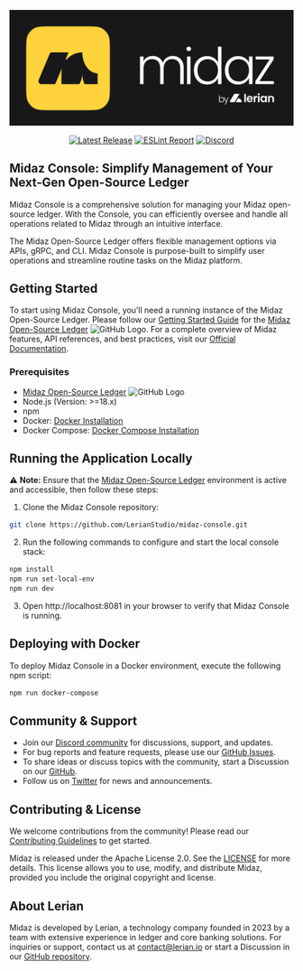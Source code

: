 ![banner](public/images/midaz-banner.png)

<div align="center">

[![Latest Release](https://img.shields.io/github/v/release/LerianStudio/midaz?include_prereleases)](https://github.com/LerianStudio/midaz-console/releases)
[![ESLint Report](https://img.shields.io/badge/eslint%20report-%E2%9C%85-brightgreen?logo=eslint)](https://github.com/LerianStudio/midaz-console/blob/ESLintReport)
[![Discord](https://img.shields.io/badge/Discord-Lerian%20Studio-%237289da.svg?logo=discord)](https://discord.gg/DnhqKwkGv3)

</div>

## Midaz Console: Simplify Management of Your Next-Gen Open-Source Ledger

Midaz Console is a comprehensive solution for managing your Midaz open-source ledger. With the Console, you can efficiently oversee and handle all operations related to Midaz through an intuitive interface.

The Midaz Open-Source Ledger offers flexible management options via APIs, gRPC, and CLI. Midaz Console is purpose-built to simplify user operations and streamline routine tasks on the Midaz platform.


## Getting Started

To start using Midaz Console, you’ll need a running instance of the Midaz Open-Source Ledger. Please follow our [Getting Started Guide](https://docs.midaz.io/getting-started) for the [Midaz Open-Source Ledger](https://github.com/LerianStudio/midaz) <img src="https://github.com/favicon.ico" width="20" height="20" alt="GitHub Logo">. For a complete overview of Midaz features, API references, and best practices, visit our [Official Documentation](https://docs.midaz.io).

### Prerequisites

- [Midaz Open-Source Ledger](https://github.com/LerianStudio/midaz) <img src="https://github.com/favicon.ico" width="20" height="20" alt="GitHub Logo">
- Node.js (Version: >=18.x)
- npm
- Docker: [Docker Installation](https://docs.docker.com/get-docker/)
- Docker Compose: [Docker Compose Installation](https://docs.docker.com/compose/install/)


## Running the Application Locally

:warning: **Note:** Ensure that the [Midaz Open-Source Ledger](https://github.com/LerianStudio/midaz) environment is active and accessible, then follow these steps:


1. Clone the Midaz Console repository:
```bash
git clone https://github.com/LerianStudio/midaz-console.git
```

2. Run the following commands to configure and start the local console stack:

```bash
npm install
npm run set-local-env
npm run dev
```

3. Open http://localhost:8081 in your browser to verify that Midaz Console is running.


## Deploying with Docker

To deploy Midaz Console in a Docker environment, execute the following npm script:
```bash
npm run docker-compose
```

## Community & Support

- Join our [Discord community](https://discord.gg/DnhqKwkGv3) for discussions, support, and updates.
- For bug reports and feature requests, please use our [GitHub Issues](https://github.com/LerianStudio/midaz-console/issues).
- To share ideas or discuss topics with the community, start a Discussion on our [GitHub](https://github.com/LerianStudio/midaz-console/discussions).
- Follow us on [Twitter](https://twitter.com/LerianStudio) for news and announcements.

## Contributing & License

We welcome contributions from the community! Please read our [Contributing Guidelines](CONTRIBUTING.md) to get started. 

Midaz is released under the Apache License 2.0. See the [LICENSE](LICENSE.md) for more details. This license allows you to use, modify, and distribute Midaz, provided you include the original copyright and license.

## About Lerian

Midaz is developed by Lerian, a technology company founded in 2023 by a team with extensive experience in ledger and core banking solutions. For inquiries or support, contact us at [contact@lerian.io](mailto:contact@lerian.io) or start a Discussion in our [GitHub repository](https://github.com/LerianStudio/midaz-console/discussions).